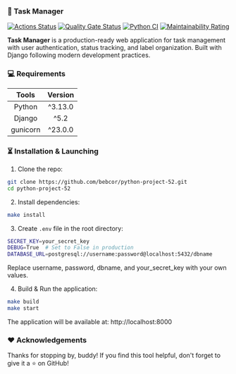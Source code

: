 ### 📒 Task Manager
[![Actions Status](https://github.com/bebcor/python-project-52/actions/workflows/hexlet-check.yml/badge.svg)](https://github.com/bebcor/python-project-52/actions)
[![Quality Gate Status](https://sonarcloud.io/api/project_badges/measure?project=bebcor_python-project-52&metric=alert_status)](https://sonarcloud.io/summary/new_code?id=bebcor_python-project-52)
[![Python CI](https://github.com/bebcor/python-project-52/actions/workflows/pyci.yml/badge.svg)](https://github.com/bebcor/python-project-52/actions/workflows/pyci.yml)
[![Maintainability Rating](https://sonarcloud.io/api/project_badges/measure?project=bebcor_python-project-52&metric=sqale_rating)](https://sonarcloud.io/summary/new_code?id=bebcor_python-project-52)

**Task Manager** is a production-ready web application for task management with user authentication, status tracking, and label organization. Built with Django following modern development practices.

### 💻 Requirements
|     Tools      | Version |
|:--------------:|:-------:|
|     Python     | ^3.13.0 |
|     Django     |  ^5.2   |
|     gunicorn   | ^23.0.0 |


### ⏳ Installation  & Launching
1. Clone the repo:
```bash
git clone https://github.com/bebcor/python-project-52.git
cd python-project-52
```
2. Install dependencies:
```bash
make install
```
3. Create `.env` file in the root directory:
```bash
SECRET_KEY=your_secret_key
DEBUG=True  # Set to False in production
DATABASE_URL=postgresql://username:password@localhost:5432/dbname
```
Replace username, password, dbname, and your_secret_key with your own values.

4. Build & Run the application:
```bash
make build
make start
```

The application will be available at: http://localhost:8000

### ❤️ Acknowledgements
Thanks for stopping by, buddy! If you find this tool helpful, don't forget to give it a ⭐ on GitHub!
